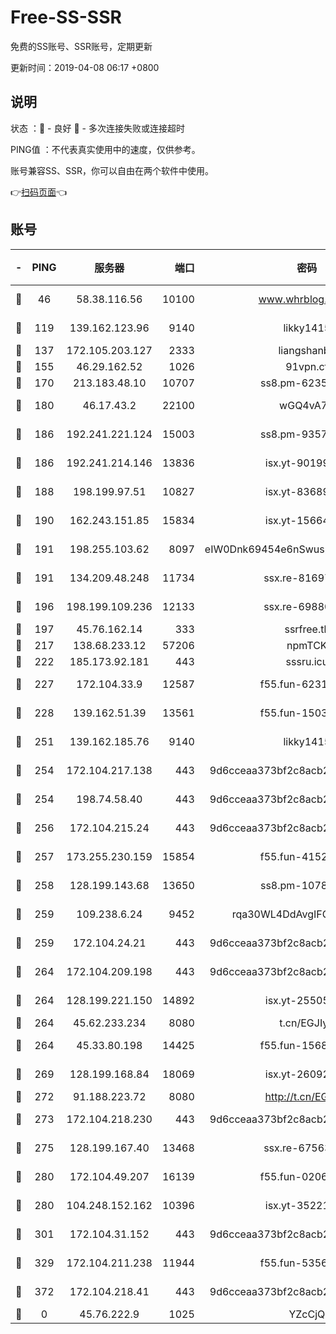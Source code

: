# Free-SS-SSR

免费的SS账号、SSR账号，定期更新

更新时间：2019-04-08 06:17 +0800

## 说明

状态     ：🙂 - 良好 🙁 - 多次连接失败或连接超时

PING值   ：不代表真实使用中的速度，仅供参考。

账号兼容SS、SSR，你可以自由在两个软件中使用。

👉[扫码页面](https://liesauer.github.io/Free-SS-SSR/)👈

## 账号

|-|PING|服务器|端口|密码|加密方式|区域|
|:----:|:----:|:-----:|-----:|:----:|:----:|:----:|
|🙂|46|58.38.116.56|10100|www.whrblog.online|aes-256-cfb|CN|
|🙂|119|139.162.123.96|9140|likky1415|aes-256-cfb|JP|
|🙂|137|172.105.203.127|2333|liangshanbo|chacha20|JP|
|🙂|155|46.29.162.52|1026|91vpn.cf|rc4-md5|RU|
|🙂|170|213.183.48.10|10707|ss8.pm-62353163|rc4-md5|RU|
|🙂|180|46.17.43.2|22100|wGQ4vA7D|aes-256-gcm|RU|
|🙂|186|192.241.221.124|15003|ss8.pm-93570423|aes-256-cfb|US|
|🙂|186|192.241.214.146|13836|isx.yt-90199360|aes-256-cfb|US|
|🙂|188|198.199.97.51|10827|isx.yt-83689469|aes-256-cfb|US|
|🙂|190|162.243.151.85|15834|isx.yt-15664779|aes-256-cfb|US|
|🙂|191|198.255.103.62|8097|eIW0Dnk69454e6nSwuspv9DmS201tQ0D|aes-256-cfb|US|
|🙂|191|134.209.48.248|11734|ssx.re-81697761|aes-256-cfb|US|
|🙂|196|198.199.109.236|12133|ssx.re-69880169|aes-256-cfb|US|
|🙂|197|45.76.162.14|333|ssrfree.tk|rc4|SG|
|🙂|217|138.68.233.12|57206|npmTCK|rc4-md5|US|
|🙂|222|185.173.92.181|443|sssru.icu|rc4-md5|RU|
|🙂|227|172.104.33.9|12587|f55.fun-62319009|aes-256-cfb|SG|
|🙂|228|139.162.51.39|13561|f55.fun-15030529|aes-256-cfb|SG|
|🙂|251|139.162.185.76|9140|likky1415|aes-256-cfb|DE|
|🙂|254|172.104.217.138|443|9d6cceaa373bf2c8acb22e60b6a58be6|aes-256-cfb|US|
|🙂|254|198.74.58.40|443|9d6cceaa373bf2c8acb22e60b6a58be6|aes-256-cfb|US|
|🙂|256|172.104.215.24|443|9d6cceaa373bf2c8acb22e60b6a58be6|aes-256-cfb|US|
|🙂|257|173.255.230.159|15854|f55.fun-41521636|aes-256-cfb|US|
|🙂|258|128.199.143.68|13650|ss8.pm-10789087|aes-256-cfb|SG|
|🙂|259|109.238.6.24|9452|rqa30WL4DdAvgIFG6Fs3znzTa|aes-256-cfb|FR|
|🙂|259|172.104.24.21|443|9d6cceaa373bf2c8acb22e60b6a58be6|aes-256-cfb|US|
|🙂|264|172.104.209.198|443|9d6cceaa373bf2c8acb22e60b6a58be6|aes-256-cfb|US|
|🙂|264|128.199.221.150|14892|isx.yt-25505033|aes-256-cfb|SG|
|🙂|264|45.62.233.234|8080|t.cn/EGJIyrl|rc4-md5|CA|
|🙂|264|45.33.80.198|14425|f55.fun-15681985|aes-256-cfb|US|
|🙂|269|128.199.168.84|18069|isx.yt-26092069|aes-256-cfb|SG|
|🙂|272|91.188.223.72|8080|http://t.cn/EGJIyrl|rc4-md5|RU|
|🙂|273|172.104.218.230|443|9d6cceaa373bf2c8acb22e60b6a58be6|aes-256-cfb|US|
|🙂|275|128.199.167.40|13468|ssx.re-67563854|aes-256-cfb|SG|
|🙂|280|172.104.49.207|16139|f55.fun-02064603|aes-256-cfb|SG|
|🙂|280|104.248.152.162|10396|isx.yt-35221606|aes-256-cfb|SG|
|🙂|301|172.104.31.152|443|9d6cceaa373bf2c8acb22e60b6a58be6|aes-256-cfb|US|
|🙂|329|172.104.211.238|11944|f55.fun-53560857|aes-256-cfb|US|
|🙂|372|172.104.218.41|443|9d6cceaa373bf2c8acb22e60b6a58be6|aes-256-cfb|US|
|🙁|0|45.76.222.9|1025|YZcCjQ|rc4-md5|JP|
